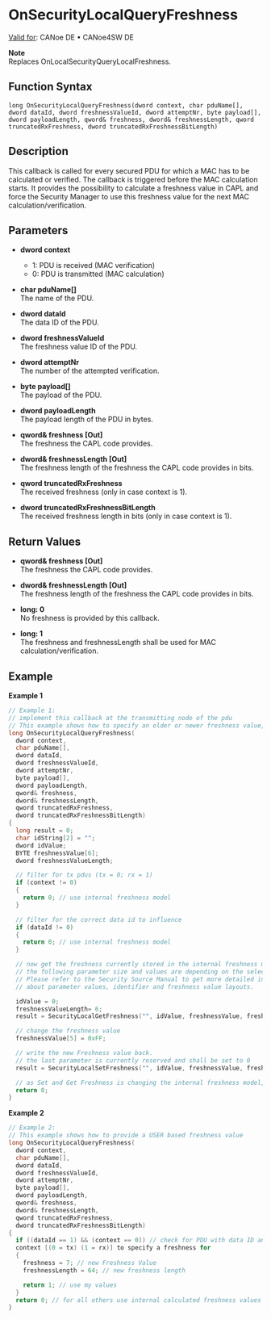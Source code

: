 # OnSecurityLocalQueryFreshness

[Valid for](../../../Shared/FeatureAvailability.md): CANoe DE • CANoe4SW DE

**Note**  
Replaces OnLocalSecurityQueryLocalFreshness.

## Function Syntax

```
long OnSecurityLocalQueryFreshness(dword context, char pduName[], dword dataId, dword freshnessValueId, dword attemptNr, byte payload[], dword payloadLength, qword& freshness, dword& freshnessLength, qword truncatedRxFreshness, dword truncatedRxFreshnessBitLength)
```

## Description

This callback is called for every secured PDU for which a MAC has to be calculated or verified. The callback is triggered before the MAC calculation starts. It provides the possibility to calculate a freshness value in CAPL and force the Security Manager to use this freshness value for the next MAC calculation/verification.

## Parameters

- **dword context**  
  - 1: PDU is received (MAC verification)
  - 0: PDU is transmitted (MAC calculation)

- **char pduName[]**  
  The name of the PDU.

- **dword dataId**  
  The data ID of the PDU.

- **dword freshnessValueId**  
  The freshness value ID of the PDU.

- **dword attemptNr**  
  The number of the attempted verification.

- **byte payload[]**  
  The payload of the PDU.

- **dword payloadLength**  
  The payload length of the PDU in bytes.

- **qword& freshness [Out]**  
  The freshness the CAPL code provides.

- **dword& freshnessLength [Out]**  
  The freshness length of the freshness the CAPL code provides in bits.

- **qword truncatedRxFreshness**  
  The received freshness (only in case context is 1).

- **dword truncatedRxFreshnessBitLength**  
  The received freshness length in bits (only in case context is 1).

## Return Values

- **qword& freshness [Out]**  
  The freshness the CAPL code provides.

- **dword& freshnessLength [Out]**  
  The freshness length of the freshness the CAPL code provides in bits.

- **long: 0**  
  No freshness is provided by this callback.

- **long: 1**  
  The freshness and freshnessLength shall be used for MAC calculation/verification.

## Example

**Example 1**

```c
// Example 1:
// implement this callback at the transmitting node of the pdu
// This example shows how to specify an older or newer freshness value, the MAC will be "correct" but the freshness is "wrong" (compared to the freshness of the system)
long OnSecurityLocalQueryFreshness(
  dword context,
  char pduName[],
  dword dataId,
  dword freshnessValueId,
  dword attemptNr,
  byte payload[],
  dword payloadLength,
  qword& freshness,
  dword& freshnessLength,
  qword truncatedRxFreshness,
  dword truncatedRxFreshnessBitLength)
{
  long result = 0;
  char idString[2] = "";
  dword idValue;
  BYTE freshnessValue[6];
  dword freshnessValueLength;

  // filter for tx pdus (tx = 0; rx = 1)
  if (context != 0)
  {
    return 0; // use internal freshness model
  }

  // filter for the correct data id to influence
  if (dataId != 0)
  {
    return 0; // use internal freshness model
  }

  // now get the freshness currently stored in the internal freshness model
  // the following parameter size and values are depending on the selected Security Profile.
  // Please refer to the Security Source Manual to get more detailed information
  // about parameter values, identifier and freshness value layouts.

  idValue = 0;
  freshnessValueLength= 6;
  result = SecurityLocalGetFreshness("", idValue, freshnessValue, freshnessValueLength);

  // change the freshness value
  freshnessValue[5] = 0xFF;

  // write the new Freshness value back.
  // the last parameter is currently reserved and shall be set to 0
  result = SecurityLocalSetFreshness("", idValue, freshnessValue, freshnessValueLength, 0);

  // as Set and Get Freshness is changing the internal freshness model, return 0
  return 0;
}
```

**Example 2**

```c
// Example 2:
// This example shows how to provide a USER based freshness value
long OnSecurityLocalQueryFreshness(
  dword context,
  char pduName[],
  dword dataId,
  dword freshnessValueId,
  dword attemptNr,
  byte payload[],
  dword payloadLength,
  qword& freshness,
  dword& freshnessLength,
  qword truncatedRxFreshness,
  dword truncatedRxFreshnessBitLength)
{
  if ((dataId == 1) && (context == 0)) // check for PDU with data ID and
  context [(0 = tx) (1 = rx)] to specify a freshness for
  {
    freshness = 7; // new Freshness Value
    freshnessLength = 64; // new freshness length

    return 1; // use my values
  }
  return 0; // for all others use internal calculated freshness values
}
```
